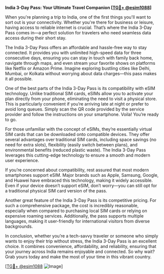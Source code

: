 **India 3-Day Pass: Your Ultimate Travel Companion [[TG💪+ @esim1088](https://t.me/s/esim1088)]**

When you're planning a trip to India, one of the first things you'll want to sort out is your connectivity. Whether you're there for business or leisure, having access to reliable internet is crucial. That’s where the India 3-Day Pass comes in—a perfect solution for travelers who need seamless data access during their short stay.

The India 3-Day Pass offers an affordable and hassle-free way to stay connected. It provides you with unlimited high-speed data for three consecutive days, ensuring you can stay in touch with family back home, navigate through maps, and even stream your favorite shows on platforms like Netflix or Amazon Prime. Imagine exploring bustling cities like Delhi, Mumbai, or Kolkata without worrying about data charges—this pass makes it all possible.

One of the best parts of the India 3-Day Pass is its compatibility with eSIM technology. Unlike traditional SIM cards, eSIMs allow you to activate your plan directly from your phone, eliminating the need to visit a physical store. This is particularly convenient if you’re arriving late at night or prefer to avoid long queues. Simply scan the QR code provided by the service provider and follow the instructions on your smartphone. Voila! You’re ready to go.

For those unfamiliar with the concept of eSIMs, they’re essentially virtual SIM cards that can be downloaded onto compatible devices. They offer several advantages over traditional SIM cards, including space savings (no need for extra slots), flexibility (easily switch between plans), and environmental benefits (reduced plastic waste). The India 3-Day Pass leverages this cutting-edge technology to ensure a smooth and modern user experience.

If you’re concerned about compatibility, rest assured that most modern smartphones support eSIM. Major brands such as Apple, Samsung, Google, and Huawei have embraced this technology, making it widely accessible. Even if your device doesn’t support eSIM, don’t worry—you can still opt for a traditional physical SIM card version of the pass.

Another great feature of the India 3-Day Pass is its competitive pricing. For such a comprehensive package, the cost is incredibly reasonable, especially when compared to purchasing local SIM cards or relying on expensive roaming services. Additionally, the pass supports multiple languages, making it user-friendly for international visitors from diverse backgrounds.

In conclusion, whether you’re a tech-savvy traveler or someone who simply wants to enjoy their trip without stress, the India 3-Day Pass is an excellent choice. It combines convenience, affordability, and reliability, ensuring that your journey across India remains enjoyable and connected. So why wait? Grab yours today and make the most of your time in this vibrant country. 

[[TG💪+ @esim1088](https://t.me/s/esim1088) ![Image](https://i.postimg.cc/Y0z9fWf4/image.png)]